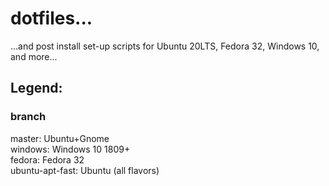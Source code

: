 <h1/>dotfiles...</h1> 
...and post install set-up scripts for Ubuntu 20LTS, Fedora 32, Windows 10, and more...

<h2>Legend:</h2>

<h3>branch</h3>
master:           Ubuntu+Gnome <br>
windows:          Windows 10 1809+ <br>
fedora:           Fedora 32<br>
ubuntu-apt-fast:  Ubuntu (all flavors) <br>
